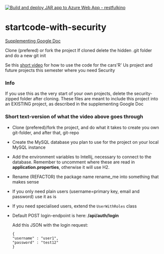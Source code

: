 [![Build and deploy JAR app to Azure Web App - restfulkino](https://github.com/rarogbennu/cinema-backend/actions/workflows/master_restfulkino.yml/badge.svg)](https://github.com/rarogbennu/cinema-backend/actions/workflows/master_restfulkino.yml)

# startcode-with-security

[Supplementing Google Doc](https://docs.google.com/document/d/1k5T7rRSrGetjuMdYoErk4ToZTk22QyBpR-x17nmtRos/edit?usp=sharing)

Clone (prefered) or fork the project
If cloned delete the hidden .git folder and do a new git init

Se this [short video](https://www.youtube.com/watch?v=aISFmtX-vfA)
for how to use the code for the cars'R' Us project and future projects this semester where you need Security

### Info

If you use this as the very start of your own projects, delete the security-zipped folder after cloning.
These files are meant to include this project into an EXISTING project, as described in the supplementing Google Doc

### Short text-version of what the video above goes through
- Clone (prefered)/fork the project, and do what it takes to create you own git-folder, and after that, git-repo
- Create the MySQL database you plan to use for the project on your local MySQL instance
- Add the environment variables to Intellij, necessary to connect to the database. Remember to uncomment where these are read in **application.properties**, otherwise it will use H2.
- Rename (REFACTOR) the package name rename_me into something that makes sense
- If you only need plain users (username=primary key, email and password) use it as is
- If you need specialised users, extend the `UserWithRoles` class
- Default POST login-endpoint is here: **/api/auth/login**
  
  Add this JSON with the login request:
  ```
  {
  "username" : "user1",
  "password" : "test12"
  }
  ```
